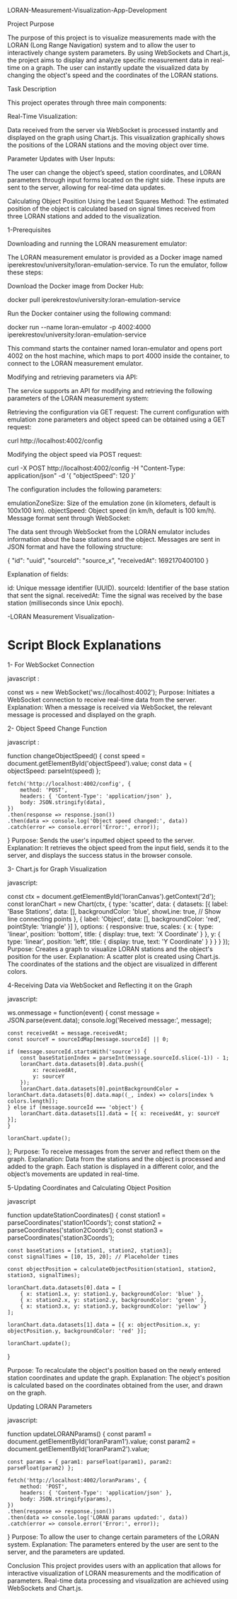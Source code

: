 LORAN-Measurement-Visualization-App-Development

Project Purpose

The purpose of this project is to visualize measurements made with the LORAN (Long Range Navigation) system and to allow the user to interactively change system parameters. By using WebSockets and Chart.js, the project aims to display and analyze specific measurement data in real-time on a graph. The user can instantly update the visualized data by changing the object's speed and the coordinates of the LORAN stations.

Task Description

This project operates through three main components:

Real-Time Visualization: 

Data received from the server via WebSocket is processed instantly and displayed on the graph using Chart.js. This visualization graphically shows the positions of the LORAN stations and the moving object over time.

Parameter Updates with User Inputs:

The user can change the object’s speed, station coordinates, and LORAN parameters through input forms located on the right side. These inputs are sent to the server, allowing for real-time data updates.

Calculating Object Position Using the Least Squares Method: The estimated position of the object is calculated based on signal times received from three LORAN stations and added to the visualization.

1-Prerequisites

Downloading and running the LORAN measurement emulator:

The LORAN measurement emulator is provided as a Docker image named iperekrestov/university/loran-emulation-service. To run the emulator, follow these steps:

Download the Docker image from Docker Hub:

docker pull iperekrestov/university:loran-emulation-service

Run the Docker container using the following command:

docker run --name loran-emulator -p 4002:4000 iperekrestov/university:loran-emulation-service

This command starts the container named loran-emulator and opens port 4002 on the host machine, which maps to port 4000 inside the container, to connect to the LORAN measurement emulator.

Modifying and retrieving parameters via API:

The service supports an API for modifying and retrieving the following parameters of the LORAN measurement system:

Retrieving the configuration via GET request: The current configuration with emulation zone parameters and object speed can be obtained using a GET request:

curl http://localhost:4002/config

Modifying the object speed via POST request:

curl -X POST http://localhost:4002/config -H "Content-Type: application/json" -d '{
  "objectSpeed": 120
}'

The configuration includes the following parameters:

emulationZoneSize: Size of the emulation zone (in kilometers, default is 100x100 km).
objectSpeed: Object speed (in km/h, default is 100 km/h).
Message format sent through WebSocket:

The data sent through WebSocket from the LORAN emulator includes information about the base stations and the object. Messages are sent in JSON format and have the following structure:

{
  "id": "uuid",
  "sourceId": "source_x",
  "receivedAt": 1692170400100
}

Explanation of fields:

id: Unique message identifier (UUID).
sourceId: Identifier of the base station that sent the signal.
receivedAt: Time the signal was received by the base station (milliseconds since Unix epoch).

-LORAN Measurement Visualization-
# Script Block Explanations #

1- For WebSocket Connection

javascript :

const ws = new WebSocket('ws://localhost:4002');
Purpose: Initiates a WebSocket connection to receive real-time data from the server.
Explanation: When a message is received via WebSocket, the relevant message is processed and displayed on the graph.

2- Object Speed Change Function

javascript :

function changeObjectSpeed() {
    const speed = document.getElementById('objectSpeed').value;
    const data = { objectSpeed: parseInt(speed) };

    fetch('http://localhost:4002/config', {
        method: 'POST',
        headers: { 'Content-Type': 'application/json' },
        body: JSON.stringify(data),
    })
    .then(response => response.json())
    .then(data => console.log('Object speed changed:', data))
    .catch(error => console.error('Error:', error));
}
Purpose: Sends the user's inputted object speed to the server.
Explanation: It retrieves the object speed from the input field, sends it to the server, and displays the success status in the browser console.

3- Chart.js for Graph Visualization

javascript:

const ctx = document.getElementById('loranCanvas').getContext('2d');
const loranChart = new Chart(ctx, {
    type: 'scatter',
    data: {
        datasets: [{
            label: 'Base Stations',
            data: [],
            backgroundColor: 'blue',
            showLine: true,  // Show line connecting points
        }, {
            label: 'Object',
            data: [],
            backgroundColor: 'red',
            pointStyle: 'triangle'
        }]
    },
    options: {
        responsive: true,
        scales: {
            x: { type: 'linear', position: 'bottom', title: { display: true, text: 'X Coordinate' } },
            y: { type: 'linear', position: 'left', title: { display: true, text: 'Y Coordinate' } }
        }
    }
});
Purpose: Creates a graph to visualize LORAN stations and the object's position for the user.
Explanation: A scatter plot is created using Chart.js. The coordinates of the stations and the object are visualized in different colors.

4-Receiving Data via WebSocket and Reflecting it on the Graph

javascript:

ws.onmessage = function(event) {
    const message = JSON.parse(event.data);
    console.log('Received message:', message);

    const receivedAt = message.receivedAt;
    const sourceY = sourceIdMap[message.sourceId] || 0;

    if (message.sourceId.startsWith('source')) {
        const baseStationIndex = parseInt(message.sourceId.slice(-1)) - 1;
        loranChart.data.datasets[0].data.push({
            x: receivedAt,
            y: sourceY
        });
        loranChart.data.datasets[0].pointBackgroundColor = loranChart.data.datasets[0].data.map((_, index) => colors[index % colors.length]);
    } else if (message.sourceId === 'object') {
        loranChart.data.datasets[1].data = [{ x: receivedAt, y: sourceY }];
    }

    loranChart.update();
};
Purpose: To receive messages from the server and reflect them on the graph.
Explanation: Data from the stations and the object is processed and added to the graph. Each station is displayed in a different color, and the object’s movements are updated in real-time.

5-Updating Coordinates and Calculating Object Position

javascript

function updateStationCoordinates() {
    const station1 = parseCoordinates('station1Coords');
    const station2 = parseCoordinates('station2Coords');
    const station3 = parseCoordinates('station3Coords');

    const baseStations = [station1, station2, station3];
    const signalTimes = [10, 15, 20]; // Placeholder times

    const objectPosition = calculateObjectPosition(station1, station2, station3, signalTimes);

    loranChart.data.datasets[0].data = [
        { x: station1.x, y: station1.y, backgroundColor: 'blue' },
        { x: station2.x, y: station2.y, backgroundColor: 'green' },
        { x: station3.x, y: station3.y, backgroundColor: 'yellow' }
    ];

    loranChart.data.datasets[1].data = [{ x: objectPosition.x, y: objectPosition.y, backgroundColor: 'red' }];

    loranChart.update();
}

Purpose: To recalculate the object's position based on the newly entered station coordinates and update the graph.
Explanation: The object's position is calculated based on the coordinates obtained from the user, and drawn on the graph.

Updating LORAN Parameters

javascript:

function updateLORANParams() {
    const param1 = document.getElementById('loranParam1').value;
    const param2 = document.getElementById('loranParam2').value;

    const params = { param1: parseFloat(param1), param2: parseFloat(param2) };

    fetch('http://localhost:4002/loranParams', {
        method: 'POST',
        headers: { 'Content-Type': 'application/json' },
        body: JSON.stringify(params),
    })
    .then(response => response.json())
    .then(data => console.log('LORAN params updated:', data))
    .catch(error => console.error('Error:', error));
}
Purpose: To allow the user to change certain parameters of the LORAN system.
Explanation: The parameters entered by the user are sent to the server, and the parameters are updated.

Conclusion
This project provides users with an application that allows for interactive visualization of LORAN measurements and the modification of parameters. Real-time data processing and visualization are achieved using WebSockets and Chart.js.

